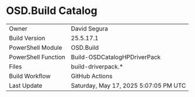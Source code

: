 ﻿# OSD.Build Catalog

| | |
|-|-|
| Owner | David Segura |
| Build Version | 25.5.17.1 |
| PowerShell Module | OSD.Build |
| PowerShell Function | Build-OSDCatalogHPDriverPack |
| Files | build-driverpack.* |
| Build Workflow | GitHub Actions |
| Last Update | Saturday, May 17, 2025 5:07:05 PM UTC |
